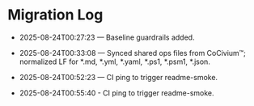 <!-- status: stub; target: 150+ words -->
<!-- status: stub; target: 150+ words -->
<!-- status: stub; target: 150+ words -->
<!-- status: stub; target: 150+ words -->
<!-- status: stub; target: 150+ words -->
<!-- status: stub; target: 150+ words -->
<!-- status: stub; target: 150+ words -->
# Migration Log

- 2025-08-24T00:27:23 — Baseline guardrails added.


- 2025-08-24T00:33:08 — Synced shared ops files from CoCivium™; normalized LF for *.md, *.yml, *.yaml, *.ps1, *.psm1, *.json.
- 2025-08-24T00:52:23 — CI ping to trigger readme-smoke.
- 2025-08-24T00:55:40 - CI ping to trigger readme-smoke.







